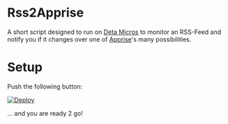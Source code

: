# Rss2Apprise

A short script designed to run on [Deta Micros](https://deta.sh) to monitor an RSS-Feed
and notify you if it changes over one of [Apprise](https://github.com/caronc/apprise)'s
many possibilities.

# Setup

Push the following button:

[![Deploy](https://button.deta.dev/1/svg)](https://go.deta.dev/deploy?repo=https://github.com/mawoka-myblock/rss2apprise)

... and you are ready 2 go!
